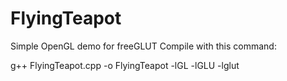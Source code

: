 # FlyingTeapot
Simple OpenGL demo for freeGLUT
Compile with this command: 

g++ FlyingTeapot.cpp -o FlyingTeapot -lGL -lGLU -lglut
